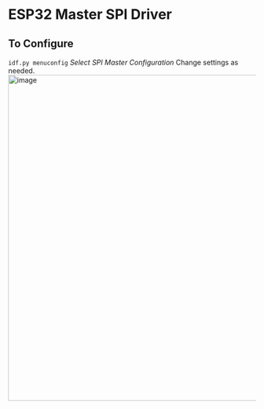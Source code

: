 # ESP32 Master SPI Driver

## To Configure
```idf.py menuconfig```
*Select SPI Master Configuration*
Change settings as needed. 
<img width="663" alt="image" src="https://github.com/riverdale-soc/sender/assets/68623356/29cced12-5cbb-4ab5-ac8e-845c4469486a">
